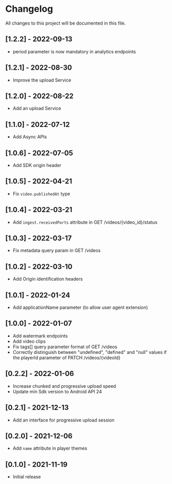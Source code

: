 # Changelog
All changes to this project will be documented in this file.

## [1.2.2] - 2022-09-13
- period parameter is now mandatory in analytics endpoints

## [1.2.1] - 2022-08-30
- Improve the upload Service

## [1.2.0] - 2022-08-22
- Add an upload Service

## [1.1.0] - 2022-07-12
- Add Async APIs

## [1.0.6] - 2022-07-05
- Add SDK origin header

## [1.0.5] - 2022-04-21
- Fix `video.publishedAt` type

## [1.0.4] - 2022-03-21
- Add `ingest.receivedParts` attribute in GET /videos/{video_id}/status

## [1.0.3] - 2022-03-17
- Fix metadata query param in GET /videos

## [1.0.2] - 2022-03-10
- Add Origin identification headers

## [1.0.1] - 2022-01-24
- Add applicationName parameter (to allow user agent extension)

## [1.0.0] - 2022-01-07
- Add watermark endpoints
- Add video clips
- Fix tags[] query parameter format of GET /videos
- Correctly distinguish between "undefined", "defined" and "null" values if the playerId parameter of PATCH /videos/{videoId}

## [0.2.2] - 2022-01-06
- Increase chunked and progressive upload speed
- Update min Sdk version to Android API 24

## [0.2.1] - 2021-12-13
- Add an interface for progressive upload session

## [0.2.0] - 2021-12-06
- Add `name` attribute in player themes

## [0.1.0] - 2021-11-19
- Initial release
